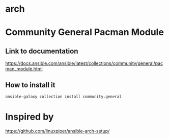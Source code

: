 # arch


# Community General Pacman Module
## Link to documentation
https://docs.ansible.com/ansible/latest/collections/community/general/pacman_module.html
## How to install it
```
ansible-galaxy collection install community.general
```

# Inspired by
https://github.com/linuxpiper/ansible-arch-setup/
